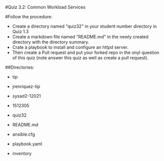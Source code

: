 #Quiz 3.2: Common Workload Services

#Follow the procedure:
- Create a directory named "quiz32" in your student number directory in Quiz 1.3
- Create a markdown file named "README.md" in the newly created directory with the directory summary.
- Crate a playbook to install and configure an httpd server.
- Then create a Pull request and put your forked repo in the onyl question of this quiz (note answer this quiz as well as create a pull request).

##Directories:
- tip
- jrenriquez-tip
- sysad2-12021
- 1512305
- quiz32

- README.md
- ansible.cfg
- playbook.yaml
- inventory


